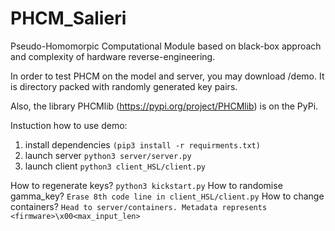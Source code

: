 # PHCM_Salieri
Pseudo-Homomorpic Computational Module based on black-box approach and complexity of hardware reverse-engineering.

In order to test PHCM on the model and server, you may download /demo. It is directory packed with randomly generated key pairs.

Also, the library PHCMlib (https://pypi.org/project/PHCMlib) is on the PyPi.

Instuction how to use demo:
1. install dependencies `(pip3 install -r requirments.txt)`
2. launch server `python3 server/server.py`
3. launch client `python3 client_HSL/client.py`

How to regenerate keys? `python3 kickstart.py`
How to randomise gamma_key? `Erase 8th code line in client_HSL/client.py`
How to change containers? `Head to server/containers. Metadata represents <firmware>\x00<max_input_len>`

